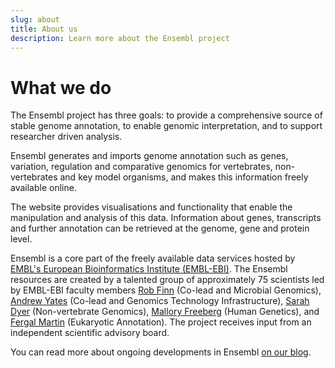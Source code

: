 ```yaml
---
slug: about
title: About us
description: Learn more about the Ensembl project
---
```


# What we do

The Ensembl project has three goals: to provide a comprehensive source of stable genome annotation, to enable genomic interpretation, and to support researcher driven analysis.

Ensembl generates and imports genome annotation such as genes, variation, regulation and comparative genomics for vertebrates, non-vertebrates and key model organisms, and makes this information freely available online.

The website provides visualisations and functionality that enable the manipulation and analysis of this data. Information about genes, transcripts and further annotation can be retrieved at the genome, gene and protein level.

Ensembl is a core part of the freely available data services hosted by [EMBL's European Bioinformatics Institute (EMBL-EBI)](https://www.ebi.ac.uk). The Ensembl resources are created by a talented group of approximately 75 scientists led by EMBL-EBI faculty members [Rob Finn](https://www.ebi.ac.uk/people/person/rob-finn/) (Co-lead and Microbial Genomics), [Andrew Yates](https://www.ebi.ac.uk/people/person/andy-yates) (Co-lead and Genomics Technology Infrastructure), [Sarah Dyer](https://www.ebi.ac.uk/people/person/sarah-dyer) (Non-vertebrate Genomics), [Mallory Freeberg](https://www.ebi.ac.uk/people/person/mallory-freeberg/) (Human Genetics), and [Fergal Martin](https://www.ebi.ac.uk/people/person/fergal-martin) (Eukaryotic Annotation). The project receives input from an independent scientific advisory board.

You can read more about ongoing developments in Ensembl [on our blog](http://www.ensembl.info/).
